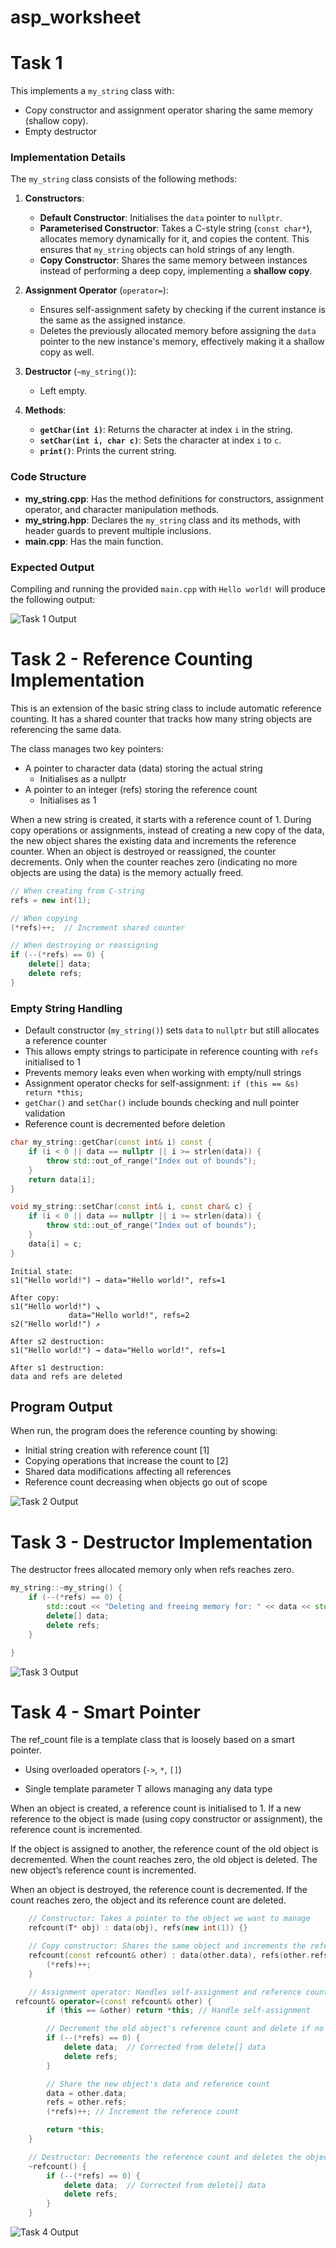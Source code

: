 # asp_worksheet

# Task 1 

This implements a `my_string` class with:
- Copy constructor and assignment operator sharing the same memory (shallow copy).
- Empty destructor

### Implementation Details

The `my_string` class consists of the following methods:

1. **Constructors**:
   - **Default Constructor**: Initialises the `data` pointer to `nullptr`. 
   - **Parameterised Constructor**: Takes a C-style string (`const char*`), allocates memory dynamically for it, and copies the content. This ensures that `my_string` objects can hold strings of any length.
   - **Copy Constructor**: Shares the same memory between instances instead of performing a deep copy, implementing a **shallow copy**. 

2. **Assignment Operator** (`operator=`):
   - Ensures self-assignment safety by checking if the current instance is the same as the assigned instance.
   - Deletes the previously allocated memory before assigning the `data` pointer to the new instance's memory, effectively making it a shallow copy as well.

3. **Destructor** (`~my_string()`):
   - Left empty. 

4. **Methods**:
   - **`getChar(int i)`**: Returns the character at index `i` in the string.
   - **`setChar(int i, char c)`**: Sets the character at index `i` to `c`.
   - **`print()`**: Prints the current string.

### Code Structure

- **my_string.cpp**: Has the method definitions for constructors, assignment operator, and character manipulation methods.
- **my_string.hpp**: Declares the `my_string` class and its methods, with header guards to prevent multiple inclusions.
- **main.cpp**: Has the main function.


### Expected Output

Compiling and running the provided `main.cpp` with `Hello world!` will produce the following output:


![Task 1 Output](/img/Task1.png)

# Task 2 - Reference Counting Implementation

This is an extension of the basic string class to include automatic reference counting. It has a shared counter that tracks how many string objects are referencing the same data.

The class manages two key pointers:
- A pointer to character data (data) storing the actual string
   - Initialises as a nullptr
- A pointer to an integer (refs) storing the reference count
   - Initialises as 1 

When a new string is created, it starts with a reference count of 1. During copy operations or assignments, instead of creating a new copy of the data, the new object shares the existing data and increments the reference counter. When an object is destroyed or reassigned, the counter decrements. Only when the counter reaches zero (indicating no more objects are using the data) is the memory actually freed.

```cpp
// When creating from C-string
refs = new int(1);

// When copying
(*refs)++;  // Increment shared counter

// When destroying or reassigning
if (--(*refs) == 0) {
    delete[] data;
    delete refs;
}
```

### Empty String Handling
- Default constructor (`my_string()`) sets `data` to `nullptr` but still allocates a reference counter
- This allows empty strings to participate in reference counting with `refs` initialised to 1
- Prevents memory leaks even when working with empty/null strings
- Assignment operator checks for self-assignment: `if (this == &s) return *this;`
- `getChar()` and `setChar()` include bounds checking and null pointer validation
- Reference count is decremented before deletion 

```cpp
char my_string::getChar(const int& i) const {
    if (i < 0 || data == nullptr || i >= strlen(data)) {
        throw std::out_of_range("Index out of bounds");
    }
    return data[i];
}

void my_string::setChar(const int& i, const char& c) {
    if (i < 0 || data == nullptr || i >= strlen(data)) {
        throw std::out_of_range("Index out of bounds");
    }
    data[i] = c;
}

```

``` 
Initial state:
s1("Hello world!") → data="Hello world!", refs=1

After copy:
s1("Hello world!") ↘
             data="Hello world!", refs=2
s2("Hello world!") ↗

After s2 destruction:
s1("Hello world!") → data="Hello world!", refs=1

After s1 destruction:
data and refs are deleted
```

## Program Output
When run, the program does the reference counting by showing:
- Initial string creation with reference count [1]
- Copying operations that increase the count to [2]
- Shared data modifications affecting all references
- Reference count decreasing when objects go out of scope

![Task 2 Output](/img/Task2.png)

# Task 3 - Destructor Implementation
The destructor frees allocated memory only when refs reaches zero.
```cpp
my_string::~my_string() {
    if (--(*refs) == 0) {
        std::cout << "Deleting and freeing memory for: " << data << std::endl;
        delete[] data;
        delete refs;
    }

}
```
![Task 3 Output](/img/Task3.png)

# Task 4 - Smart Pointer 
The ref_count file is a template class that is loosely based on a smart pointer.

- Using overloaded operators 
(`->`, `*`, `[]`)

- Single template parameter T allows managing any data type


When an object is created, a reference count is initialised to 1. If a new reference to the object is made (using copy constructor or assignment), the reference count is incremented.

If the object is assigned to another, the reference count of the old object is decremented. When the count reaches zero, the old object is deleted. The new object’s reference count is incremented.

When an object is destroyed, the reference count is decremented. If the count reaches zero, the object and its reference count are deleted. 

```cpp
    // Constructor: Takes a pointer to the object we want to manage
    refcount(T* obj) : data(obj), refs(new int(1)) {}

    // Copy constructor: Shares the same object and increments the reference count
    refcount(const refcount& other) : data(other.data), refs(other.refs) {
        (*refs)++;
    }

    // Assignment operator: Handles self-assignment and reference counting
 refcount& operator=(const refcount& other) {
        if (this == &other) return *this; // Handle self-assignment

        // Decrement the old object's reference count and delete if no references remain
        if (--(*refs) == 0) {
            delete data;  // Corrected from delete[] data
            delete refs;
        }

        // Share the new object's data and reference count
        data = other.data;
        refs = other.refs;
        (*refs)++; // Increment the reference count

        return *this;
    }

    // Destructor: Decrements the reference count and deletes the object if no references remain
    ~refcount() {
        if (--(*refs) == 0) {
            delete data;  // Corrected from delete[] data
            delete refs;
        }
    }
```

![Task 4 Output](/img/Task4.png)

